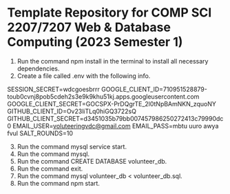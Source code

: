 # Template Repository for COMP SCI 2207/7207 Web & Database Computing (2023 Semester 1)

1. Run the command npm install in the terminal to install all necessary dependencies.
2. Create a file called .env with the following info.

SESSION_SECRET=wdcgoesbrrr
GOOGLE_CLIENT_ID=710951528879-toub0cvnj8pob5cdeh2s3e9k9khu51kj.apps.googleusercontent.com
GOOGLE_CLIENT_SECRET=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
GITHUB_CLIENT_ID=Ov23liTLq0hiGQ3722sQ
GITHUB_CLIENT_SECRET=d3451035b79bb007457986250272413c79990dc0
EMAIL_USER=voluteeringvdc@gmail.com
EMAIL_PASS=mbtu uuro awya fvul
SALT_ROUNDS=10

3. Run the command mysql service start.
4. Run the command mysql.
5. Run the command CREATE DATABASE volunteer_db.
6. Run the command exit.
7. Run the command mysql volunteer_db < volunteer_db.sql.
8. Run the command npm start.
